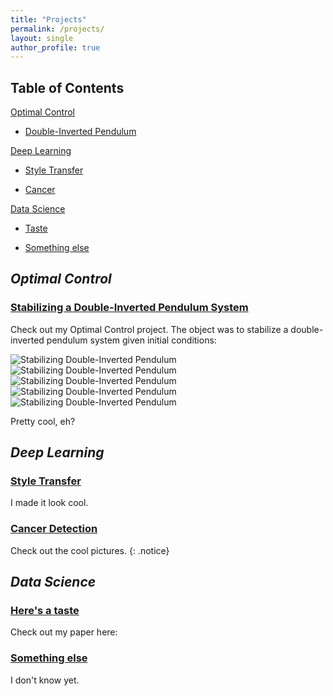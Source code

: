 ```yaml
---
title: "Projects"
permalink: /projects/
layout: single
author_profile: true
---
```


## Table of Contents
[Optimal Control](#optimal-control)

* [Double-Inverted Pendulum](#stabilizing-a-double-inverted-pendulum-system)

[Deep Learning](#deep-learning)

* [Style Transfer](#style-transfer)

* [Cancer](#cancer-detection)

[Data Science](#data-science)

* [Taste](#here's-a-taste)

* [Something else](#something-else)

## _Optimal Control_
### <ins>Stabilizing a Double-Inverted Pendulum System</ins>
Check out my Optimal Control project. The object was to stabilize a double-inverted pendulum system given initial conditions: 

![Stabilizing Double-Inverted Pendulum](https://drewjohnston13.github.io/video_1.gif)
![Stabilizing Double-Inverted Pendulum](https://drewjohnston13.github.io/video_2.gif)
![Stabilizing Double-Inverted Pendulum](https://drewjohnston13.github.io/video_3.gif)
![Stabilizing Double-Inverted Pendulum](https://drewjohnston13.github.io/video_4.gif)
![Stabilizing Double-Inverted Pendulum](https://drewjohnston13.github.io/video_5.gif)

Pretty cool, eh? 

## _Deep Learning_
### <ins>Style Transfer</ins>
I made it look cool.

### <ins>Cancer Detection</ins>
Check out the cool pictures. 
{: .notice}

## _Data Science_
### <ins>Here's a taste</ins>
Check out my paper here:

### <ins>Something else</ins>
I don't know yet.
